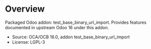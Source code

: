 # Overview

Packaged Odoo addon: test_base_binary_url_import. Provides features documented in upstream Odoo 16 under this addon.

- Source: OCA/OCB 16.0, addon test_base_binary_url_import
- License: LGPL-3
